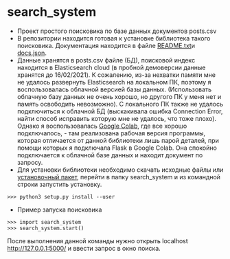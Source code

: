 # search_system

- Проект простого поисковика по базе данных документов posts.csv
- В репозитории находится готовая к установке библиотека такого поисковика. Документация находится в файле [README.txt](https://github.com/AnnaZhuravleva/search_system_project/blob/main/README.txt)и [docs.json](https://github.com/AnnaZhuravleva/search_system_project/blob/main/search_system/documentation/docs.json).
- Данные хранятся в posts.csv файле (БД), поисковой индекс находится в Elasticsearch cloud (в пробной демоверсии данные хранятся до 16/02/2021). К сожалению, из-за нехватки памяти мне не удалось развернуть Elasticsearch на локальном ПК, поэтому я воспользовалась облачной версией базы данных. (Использовать облачную базу данных не очень хорошо, но другого ПК у меня нет и память освободить невозможно). С локального ПК также не удалось подключиться к облачной БД (выскакивала ошибка Connection Error, найти способ исправить которую мне не удалось, что тоже плохо). Однако я воспользовалась [Google Colab](https://colab.research.google.com/drive/1E0yF11tYLqNP1YKX2qmGFZqQHjb5_Qgd?usp=sharing), где все хорошо подключалось, - там реализована рабочая версия программы, которая отличается от данной библиотеки лишь парой деталей, при помощи которых я подключала Flask в Google Colab. Она спокойно подключается к облачной базе данных и находит документ по запросу.
- Для установки библиотеки необходимо скачать исходные файлы или [установочный пакет](https://github.com/AnnaZhuravleva/search_system_project/blob/main/dist/search_system-1.0.tar.gz), перейти в папку search_system и из командной строки запустить установку. 
```
>>> python3 setup.py install --user
```
- Пример запуска поисковика
```
>>> import search_system
>>> search_system.start()
```
После выполнения данной команды нужно открыть localhost http://127.0.0.1:5000/ и ввести запрос в окно поиска.
